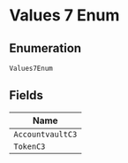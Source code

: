 
# Values 7 Enum

## Enumeration

`Values7Enum`

## Fields

| Name |
|  --- |
| `AccountvaultC3` |
| `TokenC3` |

